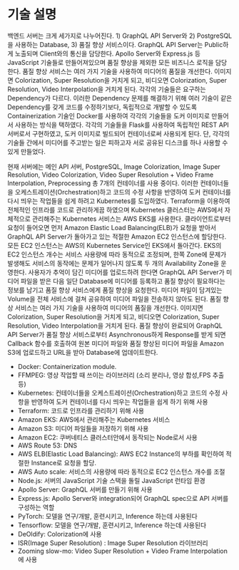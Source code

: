 # 기술 설명
백엔드 서버는 크게 세가지로 나누어진다. 1) GraphQL API Server와  2) PostgreSQL을 사용하는 Database, 3) 품질 향상 서비스이다. GraphQL API Server는 Public하게 노출되며 Client와의 통신을 담당한다. Apollo Server와 Express.js 등 JavaScript 기술들로 만들어져있으며 품질 향상을 제외한 모든 비즈니스 로직을 담당한다. 품질 향상 서비스는 여러 가지 기술을 사용하여 미디어의 품질을 개선한다. 이미지면 Colorization, Super Resolution을 거치게 되고, 비디오면 Colorization, Super Resolution, Video Interpolation을 거치게 된다. 각각의 기술들은 요구하는 Dependency가 다르다. 이러한 Dependency 문제를 해결하기 위해 여러 기술이 같은 Dependency를 갖게 코드를 수정하기보다, 독립적으로 개발할 수 있도록 Containerization 기술인 Docker를 사용하여 각각의 기술들을 도커 이미지로 만들어서 사용하는 방식을 택하였다. 각각의 기술들을 Flask를 사용하여 독립적인 REST API 서버로서 구현하였고, 도커 이미지로 빌드되어 컨테이너로써 사용되게 된다. 단, 각각의 기술들 간에서 미디어를 주고받는 일은 피하고자 서로 공유된 디스크를 하나 사용할 수 있게 만들었다.

현재 서버에는 메인 API 서버, PostgreSQL, Image Colorization, Image Super Resolution, Video Colorization, Video Super Resolution + Video Frame Interpolation, Preprocessing 총 7개의 컨테이너를 사용 중이다. 이러한 컨테이너들을 오케스트레이션(Orchestration)하고 코드의 수정 사항을 반영하여 도커 컨테이너를 다시 띄우는 작업들을 쉽게 하려고 Kubernetes를 도입하였다. Terraform을 이용하여 전체적인 인프라를 코드로 관리하게끔 하였으며 Kubernetes 클러스터는 AWS에서 자체적으로 관리해주는 Kubernetes 서비스는 AWS EKS를 사용한다. 클라이언트로부터 요청이 들어오면 먼저 Amazon Elastic Load Balancing(ELB)가 요청을 받아서 GraphQL API Server가 돌아가고 있는 적절한 Amazon EC2 인스턴스에 할당한다. 모든 EC2 인스턴스는 AWS의 Kubernetes Service인 EKS에서 돌아간다. EKS의 EC2 인스턴스 개수는 서비스 사용량에 따라 동적으로 조정되며, 한쪽 Zone에 문제가 발생해도 서비스의 동작에는 문제가 일어나지 않도록 두 개의 Availability Zone을 운영한다. 사용자가 추억이 담긴 미디어를 업로드하려 한다면 GraphQL API Server가 미디어 파일을 받은 다음 일단 Database에 미디어를 등록하고 품질 향상이 필요하다는 정보를 남기고 품질 향상 서비스에게 품질 향상을 요청한다. 미디어 파일이 담겨있는 Volume을 전체 서비스에 걸쳐 공유하여 미디어 파일을 전송하지 않아도 된다. 품질 향상 서비스는 여러 가지 기술을 사용하여 미디어의 품질을 개선한다. 이미지면 Colorization, Super Resolution을 거치게 되고, 비디오면 Colorization, Super Resolution, Video Interpolation을 거치게 된다. 품질 향상이 완료되어 GraphQL API Server가 품질 향상 서비스로부터 Asynchronous하게 Response를 받게 되면 Callback 함수를 호출하여 원본 미디어 파일와 품질 향상된 미디어 파일을 Amazon S3에 업로드하고 URL을 받아 Database에 업데이트한다.

- Docker: Containerization module.
- FFMPEG: 영상 작업할 때 쓰이는 라이브러리 (소리 분리나, 영상 합성,FPS 추출 등)
- Kubernetes: 컨테이너들을 오케스트레이션(Orchestration)하고 코드의 수정
사항을 반영하여 도커 컨테이너를 다시 띄우는 작업들을 쉽게 하기 위해 사용
- Terraform: 코드로 인프라를 관리하기 위해 사용
- Amazon EKS: AWS에서 관리해주는 Kubernetes 서비스
- Amazon S3: 미디어 파일들을 저장하기 위해 사용
- Amazon EC2: 쿠버네티스 클러스터안에서 동작되는 Node로서 사용
- AWS Route 53: DNS
- AWS ELB(Elastic Load Balancing): AWS EC2 Instance의 부하를 확인하여
적절한 Instance로 요청을 할당.
- AWS Auto scale: 서비스의 사용량에 따라 동적으로 EC2 인스턴스 개수를 조절
- Node.js: 서버의 JavaScript 기술 스택을 돌릴 JavaScript 런타임 환경
- Apollo Server: GraphQL 서버를 만들기 위해 사용
- Express.js: Apollo Server와 integration되어 GraphQL spec으로 API 서버를
구성하는 역할
- PyTorch: 모델을 연구/개발, 훈련시키고, Inference 하는데 사용된다
- Tensorflow: 모델을 연구/개발, 훈련시키고, Inference 하는데 사용된다
- DeOldify: Colorization에 사용
- ISR(Image Super Resolution) : Image Super Resolution 라이브러리
- Zooming slow-mo: Video Super Resolution + Video Frame Interpolation 에 사용
